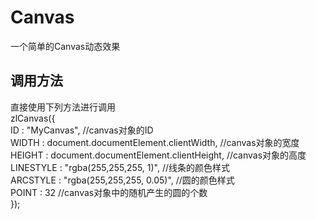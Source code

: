 # Canvas
一个简单的Canvas动态效果

## 调用方法
  直接使用下列方法进行调用<br>
  zlCanvas({<br>
	ID : "MyCanvas",	//canvas对象的ID<br>
	WIDTH : document.documentElement.clientWidth,	//canvas对象的宽度<br>
	HEIGHT : document.documentElement.clientHeight,		//canvas对象的高度<br>
	LINESTYLE : "rgba(255,255,255, 1)",		//线条的颜色样式	<br>
	ARCSTYLE : "rgba(255,255,255, 0.05)",	//圆的颜色样式<br>
	POINT : 32	//canvas对象中的随机产生的圆的个数<br>
  });<br>
